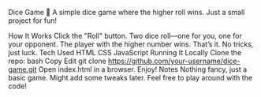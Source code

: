 Dice Game 🎲
A simple dice game where the higher roll wins. Just a small project for fun!

How It Works
Click the "Roll" button.
Two dice roll—one for you, one for your opponent.
The player with the higher number wins.
That’s it. No tricks, just luck.
Tech Used
HTML
CSS
JavaScript
Running It Locally
Clone the repo:
bash
Copy
Edit
git clone https://github.com/your-username/dice-game.git
Open index.html in a browser.
Enjoy!
Notes
Nothing fancy, just a basic game.
Might add some tweaks later.
Feel free to play around with the code!
